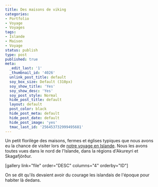```yaml
---
title: Des maisons de viking
categories:
- Portfolio
- Voyage
- Voyages
tags:
- Islande
- Maison
- Voyage
status: publish
type: post
published: true
meta:
  _edit_last: '1'
  _thumbnail_id: '4026'
  unlink_post_title: default
  soy_box_size: Default (310px)
  soy_show_title: 'Yes'
  soy_show_desc: 'Yes'
  soy_post_style: Normal
  hide_post_title: default
  layout: default
  post_color: black
  hide_post_meta: default
  hide_post_date: default
  hide_post_image: 'yes'
  tmac_last_id: '256453732999495681'
---
```

Un petit florilège des maisons, fermes et églises typiques que nous avons eu la chance de visiter lors de <a href="https://www.clicclac.ch/tag/islande+voyage/">notre voyage en Islande</a>. Nous les avons toutes vues dans le nord de l'Islande, dans la régions d'Akureyri et Skagafjörður.

<!--more-->

[gallery link="file" order="DESC" columns="4" orderby="ID"]

On se dit qu'ils devaient avoir du courage les islandais de l'époque pour habiter là dedans.
